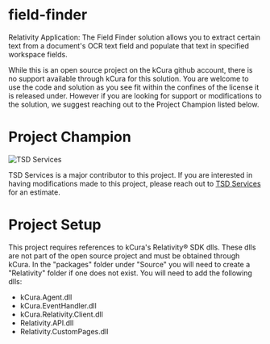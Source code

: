 # field-finder
Relativity Application: The Field Finder solution allows you to extract certain text from a document's OCR text field and populate that text in specified workspace fields. 

While this is an open source project on the kCura github account, there is no support available through kCura for this solution.  You are welcome to use the code and solution as you see fit within the confines of the license it is released under. However if you are looking for support or modifications to the solution, we suggest reaching out to the Project Champion listed below.

# Project Champion 
![TSD Services](http://www.tsdservices.com/wp-content/uploads/2015/03/TSD_Logo-TM-for-website.png "TSD Services")

TSD Services is a major contributor to this project.  If you are interested in having modifications made to this project, please reach out to [TSD Services](http://www.tsdservices.com) for an estimate. 


# Project Setup
This project requires references to kCura's Relativity® SDK dlls.  These dlls are not part of the open source project and must be obtained through kCura.  In the "packages" folder under "Source" you will need to create a "Relativity" folder if one does not exist.  You will need to add the following dlls:
- kCura.Agent.dll
- kCura.EventHandler.dll
- kCura.Relativity.Client.dll
- Relativity.API.dll
- Relativity.CustomPages.dll
